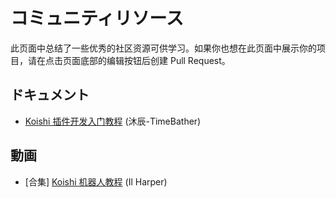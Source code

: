# コミュニティリソース

此页面中总结了一些优秀的社区资源可供学习。如果你也想在此页面中展示你的项目，请在点击页面底部的编辑按钮后创建 Pull Request。

## ドキュメント

- [Koishi 插件开发入门教程](https://mp.weixin.qq.com/mp/appmsgalbum?action=getalbum&album_id=2700565655187865601) (沐辰-TimeBather)

## 動画

- [合集] [Koishi 机器人教程](https://space.bilibili.com/23224916/channel/collectiondetail?sid=1049866) (Il Harper)
